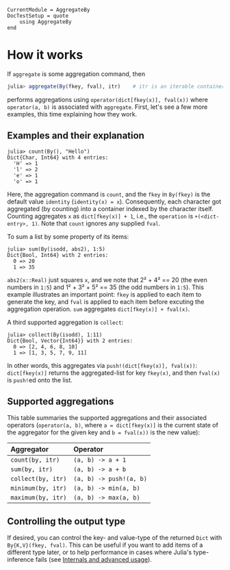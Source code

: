 ```@meta
CurrentModule = AggregateBy
DocTestSetup = quote
    using AggregateBy
end
```

# How it works

If `aggregate` is some aggregation command, then

```julia
julia> aggregate(By(fkey, fval), itr)    # itr is an iterable container
```

performs aggregations using `operator(dict[fkey(x)], fval(x))` where `operator(a, b)` is associated with `aggregate`. First, let's see a few more examples, this time explaining how they work.

## Examples and their explanation

```jldoctest
julia> count(By(), "Hello")
Dict{Char, Int64} with 4 entries:
  'H' => 1
  'l' => 2
  'e' => 1
  'o' => 1
```

Here, the aggregation command is `count`, and the `fkey` in `By(fkey)` is the default value `identity` (`identity(x) = x`).
Consequently, each character got aggregated (by counting) into a container indexed by the character itself.
Counting aggregates `x` as `dict[fkey(x)] + 1`, i.e., the `operation` is `+(<dict-entry>, 1)`.
Note that `count` ignores any supplied `fval`.

To sum a list by some property of its items:

```jldoctest
julia> sum(By(isodd, abs2), 1:5)
Dict{Bool, Int64} with 2 entries:
  0 => 20
  1 => 35
```

`abs2(x::Real)` just squares `x`, and we note that 2² + 4² == 20 (the even numbers in `1:5`) and 1² + 3² + 5² == 35 (the odd numbers in `1:5`).
This example illustrates an important point: `fkey` is applied to each item to generate the key, and `fval` is applied to each item before excuting the aggregation operation. `sum` aggregates `dict[fkey(x)] + fval(x)`.

A third supported aggregation is `collect`:

```jldoctest
julia> collect(By(isodd), 1:11)
Dict{Bool, Vector{Int64}} with 2 entries:
  0 => [2, 4, 6, 8, 10]
  1 => [1, 3, 5, 7, 9, 11]
```

In other words, this aggregates via `push!(dict[fkey(x)], fval(x))`: `dict[fkey(x)]` returns the aggregated-list for key `fkey(x)`, and then `fval(x)` is `push!`ed onto the list.

## Supported aggregations

This table summaries the supported aggregations and their associated operators (`operator(a, b)`, where `a = dict[fkey(x)]` is the current state of the aggregator for the given key and `b = fval(x))` is the new value):

| Aggregator | Operator |
|:---------- |:-------- |
| `count(by, itr)` | `(a, b) -> a + 1` |
| `sum(by, itr)` | `(a, b) -> a + b` |
| `collect(by, itr)` | `(a, b) -> push!(a, b)` |
| `minimum(by, itr)` | `(a, b) -> min(a, b)` |
| `maximum(by, itr)` | `(a, b) -> max(a, b)` |

## Controlling the output type

If desired, you can control the key- and value-type of the returned `Dict` with `By{K,V}(fkey, fval)`.
This can be useful if you want to add items of a different type later, or to help performance in cases where Julia's type-inference fails (see [Internals and advanced usage](@ref)).
